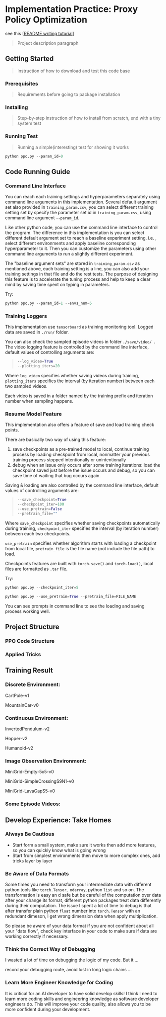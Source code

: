 # Implementation Practice: Proxy Policy Optimization

see this [[README writing tutorial](https://gist.github.com/PurpleBooth/109311bb0361f32d87a2)]

> Project description paragraph

## Getting Started

> Instruction of how to download and test this code base

### Prerequisites

> Requirements before going to package installation

### Installing

> Step-by-step instruction of how to install from scratch, end with a tiny system test

### Running Test

> Running a simple(interesting) test for showing it works

```python
python ppo.py --param_id=0
```



## Code Running Guide

### Command Line Interface

You can reach each training settings and hyperparameters separately using command line arguments in this implementation. Several default argument set also provided in `training_param.csv`, you can select different training setting set by specify the parameter set id in `training_param.csv`, using command line argument `--param_id`.

Like other python code, you can use the command line interface to control the program. The difference in this implementation is you can select different default argument set to reach a baseline experiment setting, i.e. , select different environments and apply baseline corresponding hyperparameter to it. Then you can customize the parameters using other command line arguments to run a slightly different experiment.

The "baseline argument sets" are stored in `training_param.csv` as mentioned above, each training setting is a line, you can also add your training settings in that file and do the rest tests. The purpose of designing this feature is to accelerate the tuning process and help to keep a clear mind by saving time spent on typing in parameters.

Try:

```python
python ppo.py --param_id=1 --envs_num=5
```

### Training Loggers

This implementation use `tensorboard` as training monitoring tool. Logged data are saved in `./run/` folder.

You can also check the sampled episode videos in folder `./save/video/ `. The video logging feature is controlled by the command line interface,  default values of controlling arguments are:

> ```python
> --log_video=True
> --plotting_iters=20
> ```

Where `log_video` specifies whether saving videos during training, `plotting_iters` specifies the interval (by iteration number) between each two sampled videos. 

Each video is saved in a folder named by the training prefix and iteration number when sampling happens.

### Resume Model Feature

This implementation also offers a feature of save and load training check points. 

There are basically two way of using this feature:

1. save checkpoints as a pre-trained model to local, continue training process by loading checkpoint from local, nonmatter your previous training process stopped intentionally or unintentionally
2. debug when an issue only occurs after some training iterations: load the checkpoint saved just before the issue occurs and debug, so you can save time of waiting that bug occurs again.

Saving & loading are also controlled by the command line interface, default values of controlling arguments are:

> ```python
> --save_checkpoint=True
> --checkpoint_iter=100
> --use_pretrain=False
> --pretrain_file=""
> ```

Where `save_checkpoint` specifies whether saving checkpoints automatically during training, `checkpoint_iter` specifies the interval (by iteration number) between each two checkpoints. 

`use_pretrain` specifies whether algorithm starts with loading a checkpoint from local file, `pretrain_file` is the file name (not include the file path) to load.

Checkpoints features are built with `torch.save()` and `torch.load()`, local files are formatted as `.tar` file.

Try:

~~~python
python ppo.py --checkpoint_iter=5
~~~

```python
python ppo.py --use_pretrain=True --pretrain_file=FILE_NAME
```

You can see prompts in command line to see the loading and saving process working well.

## Project Structure

### PPO Code Structure

### Applied Tricks

## Training Result

### Discrete Environment:

CartPole-v1

MountainCar-v0

### Continuous Environment:

InvertedPendulum-v2

Hopper-v2

Humanoid-v2

### Image Observation Environment:

MiniGrid-Empty-5x5-v0

MiniGrid-SimpleCrossingS9N1-v0

MiniGrid-LavaGapS5-v0

### Some Episode Videos:

## Develop Experience: Take Homes

### Always Be Cautious

* Start form a small system, make sure it works then add more features, so you can quickly know what is going wrong
* Start from simplest environments then move to more complex ones, add tricks layer by layer

### Be Aware of Data Formats

Some times you need to transform your intermediate data with different python tools like `torch.Tensor`,` ndarray`, python `list` and so on. The transformation is easy an d safe but be careful of the computation over data after your change its format, different python packages treat data differently during their computation. The issue I spent a lot of time to debug is that after transfer plain python `float` number into `torch.Tensor` with an redundant dimeson, I get wrong dimension data when apply multiplication.

So please be aware of your data format if you are not confident about all your "data flow", check key interface in your code to make sure if data are working correctly if necessary.

### Think the Correct Way of Debugging

I wasted a lot of time on debugging the logic of my code. But it ...

record your debugging route, avoid lost in long logic chains ...

### Learn More Engineer Knowledge for Coding

It is critical for an AI developer to have solid develop skills! I think I need to learn more coding skills and engineering knowledge as software developer engineers do. This will improve your code quality, also allows you to be more confident during your development. 